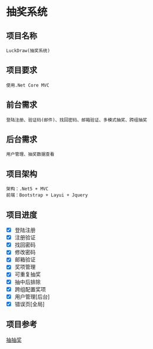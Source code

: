 # 抽奖系统
## 项目名称
    LuckDraw(抽奖系统)
## 项目要求
    使用.Net Core MVC
## 前台需求
    登陆注册、验证码(邮件)、找回密码、邮箱验证、多模式抽奖、跨组抽奖
## 后台需求
    用户管理、抽奖数据查看
## 项目架构
    架构：.Net5 + MVC
    前端：Bootstrap + Layui + Jquery
## 项目进度
- [x] 登陆注册
- [x] 注册验证
- [x] 找回密码
- [x] 修改密码
- [x] 邮箱验证
- [x] 奖项管理
- [x] 可重复抽奖
- [x] 抽中后排除
- [x] 跨组配置奖项
- [x] 用户管理[后台]
- [x] 错误页[全局]
## 项目参考
<a href='http://cj.tintcloud.com/'>抽抽奖</a>